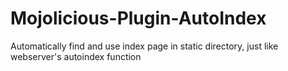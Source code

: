 Mojolicious-Plugin-AutoIndex
============================

Automatically find and use index page in  static directory, just like webserver's autoindex function
